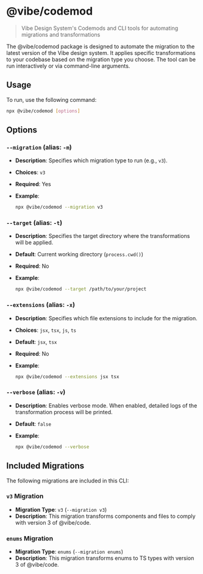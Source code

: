 # @vibe/codemod

> Vibe Design System's Codemods and CLI tools for automating migrations and transformations

The @vibe/codemod package is designed to automate the migration to the latest version of the Vibe design system. It applies specific transformations to your codebase based on the migration type you choose. The tool can be run interactively or via command-line arguments.

## Usage

To run, use the following command:

```bash
npx @vibe/codemod [options]
```

## Options

### `--migration` (alias: `-m`)

- **Description**: Specifies which migration type to run (e.g., `v3`).
- **Choices**: `v3`
- **Required**: Yes
- **Example**:

  ```bash
  npx @vibe/codemod --migration v3
  ```

### `--target` (alias: `-t`)

- **Description**: Specifies the target directory where the transformations will be applied.
- **Default**: Current working directory (`process.cwd()`)
- **Required**: No
- **Example**:

  ```bash
  npx @vibe/codemod --target /path/to/your/project
  ```

### `--extensions` (alias: `-x`)

- **Description**: Specifies which file extensions to include for the migration.
- **Choices**: `jsx`, `tsx`, `js`, `ts`
- **Default**: `jsx`, `tsx`
- **Required**: No
- **Example**:

  ```bash
  npx @vibe/codemod --extensions jsx tsx
  ```

### `--verbose` (alias: `-v`)

- **Description**: Enables verbose mode. When enabled, detailed logs of the transformation process will be printed.
- **Default**: `false`
- **Example**:

  ```bash
  npx @vibe/codemod --verbose
  ```

## Included Migrations

The following migrations are included in this CLI:

### `v3` Migration

- **Migration Type**: `v3` (`--migration v3`)
- **Description**: This migration transforms components and files to comply with version 3 of @vibe/code.

### `enums` Migration

- **Migration Type**: `enums` (`--migration enums`)
- **Description**: This migration transforms enums to TS types with version 3 of @vibe/code.
